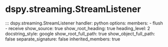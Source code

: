 # dspy.streaming.StreamListener

::: dspy.streaming.StreamListener
    handler: python
    options:
        members:
            - flush
            - receive
        show_source: true
        show_root_heading: true
        heading_level: 2
        docstring_style: google
        show_root_full_path: true
        show_object_full_path: false
        separate_signature: false
        inherited_members: true
